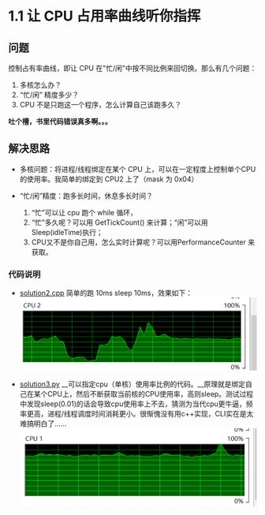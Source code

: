 # 1.1 让 CPU 占用率曲线听你指挥

## 问题

控制占有率曲线，即让 CPU 在"忙/闲"中按不同比例来回切换。那么有几个问题：

1. 多核怎么办？
2. “忙/闲” 精度多少？
3. CPU 不是只跑这一个程序，怎么计算自己该跑多久？

__吐个槽，书里代码错误真多啊。。。__

## 解决思路
* 多核问题：将进程/线程绑定在某个 CPU 上，可以在一定程度上控制单个CPU的使用率。我简单的绑定到 CPU2 上了（mask 为 0x04）

* “忙/闲”精度：跑多长时间，休息多长时间？
    1. “忙”可以让 cpu 跑个 while 循环，
	2. “忙”多久呢？可以用 GetTickCount() 来计算；“闲”可以用Sleep(idleTime)执行；
	3. CPU又不是你自己用，怎么实时计算呢？可以用PerformanceCounter 来获取。

### 代码说明

* [solution2.cpp]() 简单的跑 10ms sleep 10ms，效果如下：    
![solution2 的CPU曲线效果](https://github.com/suisuihan/beautyOfProgramming/blob/master/1.1%E8%AE%A9CPU%E5%8D%A0%E7%94%A8%E7%8E%87%E6%9B%B2%E7%BA%BF%E5%90%AC%E4%BD%A0%E6%8C%87%E6%8C%A5/solution2.png)

* [solution3.py]() __可以指定cpu（单核）使用率比例的代码。__原理就是绑定自己在某个CPU上，然后不断获取当前核的CPU使用率，高则sleep。测试过程中发现sleep(0.01)的话会导致cpu使用率上不去，猜测为当代cpu更牛逼，频率更高，进程/线程调度时间消耗更小。很惭愧没有用c++实现，CLI实在是太难搞明白了……    
![solution3 的 CPU 曲线效果](https://github.com/suisuihan/beautyOfProgramming/blob/master/1.1%E8%AE%A9CPU%E5%8D%A0%E7%94%A8%E7%8E%87%E6%9B%B2%E7%BA%BF%E5%90%AC%E4%BD%A0%E6%8C%87%E6%8C%A5/solution3.PNG)